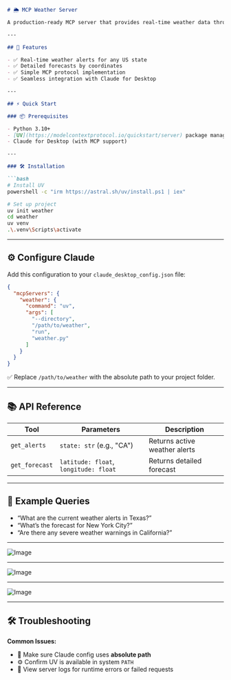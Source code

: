 
```markdown
# 🌦️ MCP Weather Server

A production-ready MCP server that provides real-time weather data through Claude for Desktop.

---

## 🚀 Features

- ✅ Real-time weather alerts for any US state  
- ✅ Detailed forecasts by coordinates  
- ✅ Simple MCP protocol implementation  
- ✅ Seamless integration with Claude for Desktop  

---

## ⚡ Quick Start

### 📦 Prerequisites

- Python 3.10+
- [UV](https://modelcontextprotocol.io/quickstart/server) package manager
- Claude for Desktop (with MCP support)

---

### 🛠️ Installation

```bash
# Install UV
powershell -c "irm https://astral.sh/uv/install.ps1 | iex"

# Set up project
uv init weather
cd weather
uv venv
.\.venv\Scripts\activate
```

---
## ⚙️ Configure Claude

Add this configuration to your `claude_desktop_config.json` file:

```json
{
  "mcpServers": {
    "weather": {
      "command": "uv",
      "args": [
        "--directory",
        "/path/to/weather",
        "run",
        "weather.py"
      ]
    }
  }
}
```

✅ Replace `/path/to/weather` with the absolute path to your project folder.

---

## 📚 API Reference

| Tool           | Parameters                               | Description                        |
|----------------|------------------------------------------|------------------------------------|
| `get_alerts`   | `state: str` (e.g., "CA")                | Returns active weather alerts      |
| `get_forecast` | `latitude: float`, `longitude: float`    | Returns detailed forecast          |

---

## 💬 Example Queries

- “What are the current weather alerts in Texas?”
- “What’s the forecast for New York City?”
- “Are there any severe weather warnings in California?”

---
![Image](https://github.com/user-attachments/assets/96e97939-ae13-40a0-9c1e-a6863cac5d87)

---

![Image](https://github.com/user-attachments/assets/574fef9e-32ae-4110-b8b1-e4393565076d)

---

![Image](https://github.com/user-attachments/assets/916a1e83-5969-495b-a4e6-37b13beb2336)

---

## 🛠️ Troubleshooting

**Common Issues:**
- 📍 Make sure Claude config uses **absolute path**
- ⚙️ Confirm UV is available in system `PATH`
- 🧾 View server logs for runtime errors or failed requests
